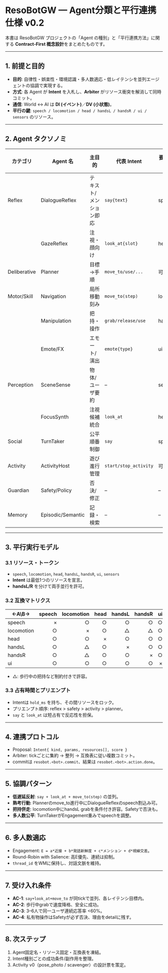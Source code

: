 # ResoBotGW — Agent分類と平行連携仕様 v0.2

本書は ResoBotGW プロジェクトの「Agent の種別」と「平行連携方法」に関する
**Contract‑First 概念設計**をまとめたものです。

---

## 1. 前提と目的
- **目的**: 自律性・娯楽性・環境認識・多人数適応・低レイテンシを並列エージェントの協調で実現する。
- **方式**: 各 Agent が **Intent** を入札し、**Arbiter** がリソース衝突を解消して同時コミット。
- **通信**: World ↔ AI は **DI (イベント)**／**DV (小状態)**。
- **平行の鍵**: `speech / locomotion / head / handsL / handsR / ui / sensors` のリソース。

---

## 2. Agent タクソノミ

| カテゴリ | Agent 名 | 主目的 | 代表 Intent | 要求リソース | 目標レイテンシ (P95) | 備考 |
|---|---|---|---|---|---|---|
| Reflex | DialogueReflex | テキスト/メンション即応 | `say{text}` | speech | 400–600ms | メンション優先 |
|        | GazeReflex     | 注視・顔向け | `look_at{slot}` | head | ≤150ms | 生きてる感 |
| Deliberative | Planner | 目標→手順 | `move_to/use/...` | 可変 | 800ms〜数秒 | HTN/GOAP/LLM |
| Motor/Skill | Navigation | 局所移動刻み | `move_to(step)` | locomotion | 250–350ms | Planner不在でも動作 |
|             | Manipulation | 把持・操作 | `grab/release/use` | handsL/R | 300–600ms | 手はL/R分離 |
|             | Emote/FX | エモート/演出 | `emote{type}` | ui | 200–400ms | 娯楽性補強 |
| Perception | SceneSense | 物体/ユーザ要約 | – | sensors | – | WM更新のみ |
|             | FocusSynth | 注視候補統合 | `look_at` | head | ≤200ms | 弱入札 |
| Social | TurnTaker | 公平順番制御 | `say` | speech | 400–700ms | Engagement重み |
| Activity | ActivityHost | 遊び進行管理 | `start/stop_activity` | 可変 | テンポ依存 | 中断安全 |
| Guardian | Safety/Policy | 否決/修正 | – | – | ≤50ms | 常時オン |
| Memory | Episodic/Semantic | 記録・検索 | – | – | – | 要約と参照のみ |

---

## 3. 平行実行モデル

### 3.1 リソース・トークン
- `speech`, `locomotion`, `head`, `handsL`, `handsR`, `ui`, `sensors`
- **Intent** は最低1つのリソースを宣言。
- **handsL/R** を分けて両手並行を許可。

### 3.2 互換マトリクス

| ←A\B→ | speech | locomotion | head | handsL | handsR | ui |
|---|---:|---:|---:|---:|---:|---:|
| speech | × | ○ | ○ | ○ | ○ | ○ |
| locomotion | ○ | × | ○ | △ | △ | ○ |
| head | ○ | ○ | × | ○ | ○ | ○ |
| handsL | ○ | △ | ○ | × | ○ | ○ |
| handsR | ○ | △ | ○ | ○ | × | ○ |
| ui | ○ | ○ | ○ | ○ | ○ | × |

- △: 歩行中の把持など制約付きで許容。

### 3.3 占有時間とプリエンプト
- Intentは `hold_ms` を持ち、その間リソースをロック。
- プリエンプト順序: reflex > safety > activity > planner。
- `say` と `look_at` は短占有で反応性を担保。

---

## 4. 連携プロトコル

- Proposal: `Intent{ kind, params, resources[], score }`
- Arbiter: tickごとに集約 → 整列 → 互換表に従い複数コミット。
- commitは `resobot.<bot>.commit`、結果は `resobot.<bot>.action.done`。

---

## 5. 協調パターン

- **低遅延反射**: `say + look_at + move_to(step)` の並列。
- **熟考行動**: Plannerのmove_to進行中にDialogueReflexのspeech割込み可。
- **把持併走**: locomotion中にhandsL grabを条件付き許容。Safetyで否決も。
- **多人数公平**: TurnTakerがEngagement重みでspeechを調整。

---

## 6. 多人数適応

- Engagement: `E = a*近接 + b*発話新鮮度 + c*メンション + d*視線交差`。
- Round-Robin with Salience: 高E優先、連続は抑制。
- `thread_id` をWMに保持し、対話文脈を維持。

---

## 7. 受け入れ条件

- **AC-1**: `say+look_at+move_to` が同tickで並列、各レイテンシ目標内。
- **AC-2**: 歩行中grabで速度降格、安全に成功。
- **AC-3**: 3–6人で同一ユーザ連続応答率 <60%。
- **AC-4**: 私有物操作はSafetyが必ず否決、理由をdetailに残す。

---

## 8. 次ステップ

1. Agent固定名・リソース固定・互換表を凍結。
2. Intent種別ごとの成功条件/副作用を整理。
3. Activity v0（pose_photo / scavenger）の設計票を策定。

